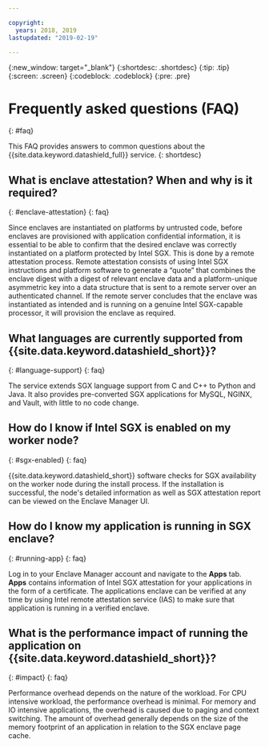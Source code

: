 ```yaml
---

copyright:
  years: 2018, 2019
lastupdated: "2019-02-19"

---
```


{:new_window: target="_blank"}
{:shortdesc: .shortdesc}
{:tip: .tip}
{:screen: .screen}
{:codeblock: .codeblock}
{:pre: .pre}

# Frequently asked questions (FAQ)
{: #faq}

This FAQ provides answers to common questions about the {{site.data.keyword.datashield_full}} service.
{: shortdesc}


## What is enclave attestation? When and why is it required?
{: #enclave-attestation}
{: faq}

Since enclaves are instantiated on platforms by untrusted code, before enclaves are provisioned with application confidential information, it is essential to be able to confirm that the desired enclave was correctly instantiated on a platform protected by Intel SGX. This is done by a remote attestation process. Remote attestation consists of using Intel SGX instructions and platform software to generate a “quote” that combines the enclave digest with a digest of relevant enclave data and a platform-unique asymmetric key into a data structure that is sent to a remote server over an authenticated channel. If the remote server concludes that the enclave was instantiated as intended and is running on a genuine Intel SGX-capable processor, it will provision the enclave as required.


##	What languages are currently supported from {{site.data.keyword.datashield_short}}?
{: #language-support}
{: faq}

The service extends SGX language support from C and C++ to Python and Java. It also provides pre-converted SGX applications for MySQL, NGINX, and Vault, with little to no code change.


##	How do I know if Intel SGX is enabled on my worker node?
{: #sgx-enabled}
{: faq}

{{site.data.keyword.datashield_short}} software checks for SGX availability on the worker node during the install process. If the installation is successful, the node's detailed information as well as SGX attestation report can be viewed on the Enclave Manager UI.


##	How do I know my application is running in SGX enclave?
{: #running-app}
{: faq}

Log in to your Enclave Manager account and navigate to the **Apps** tab. **Apps** contains information of Intel SGX attestation for your applications in the form of a certificate. The applications enclave can be verified at any time by using Intel remote attestation service (IAS) to make sure that application is running in a verified enclave.



## What is the performance impact of running the application on {{site.data.keyword.datashield_short}}?
{: #impact}
{: faq}

Performance overhead depends on the nature of the workload. For CPU intensive workload, the performance overhead is minimal. For memory and IO intensive applications, the overhead is caused due to paging and context switching. The amount of overhead generally depends on the size of the memory footprint of an application in relation to the SGX enclave page cache.

